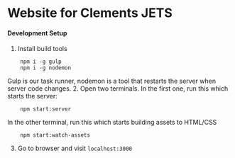 # Website for Clements JETS

#### Development Setup
1. Install build tools
```
    npm i -g gulp
    npm i -g nodemon
```
Gulp is our task runner, nodemon is a tool that restarts the server when server code changes.
2. Open two terminals. In the first one, run this which starts the server:
```
    npm start:server
```
In the other terminal, run this which starts building assets to HTML/CSS
```
    npm start:watch-assets
```
3. Go to browser and visit ```localhost:3000```
